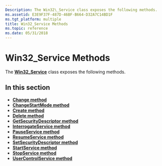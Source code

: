 ```yaml
---
Description: The Win32\_Service class exposes the following methods.
ms.assetid: E3E9F37F-487D-46BF-B664-D32A7C14BD1F
ms.tgt_platform: multiple
title: Win32_Service Methods
ms.topic: reference
ms.date: 05/31/2018
---
```


# Win32\_Service Methods

The [**Win32\_Service**](win32-service.md) class exposes the following methods.

## In this section

-   [**Change method**](change-method-in-class-win32-service.md)
-   [**ChangeStartMode method**](changestartmode-method-in-class-win32-service.md)
-   [**Create method**](create-method-in-class-win32-service.md)
-   [**Delete method**](delete-method-in-class-win32-service.md)
-   [**GetSecurityDescriptor method**](getsecuritydescriptor-method-in-class-win32-service.md)
-   [**InterrogateService method**](interrogateservice-method-in-class-win32-service.md)
-   [**PauseService method**](pauseservice-method-in-class-win32-service.md)
-   [**ResumeService method**](resumeservice-method-in-class-win32-service.md)
-   [**SetSecurityDescriptor method**](setsecuritydescriptor-method-in-class-win32-service.md)
-   [**StartService method**](startservice-method-in-class-win32-service.md)
-   [**StopService method**](stopservice-method-in-class-win32-service.md)
-   [**UserControlService method**](usercontrolservice-method-in-class-win32-service.md)

 

 



